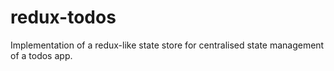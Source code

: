 # redux-todos
Implementation of a redux-like state store for centralised state management of a todos app.
